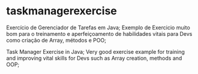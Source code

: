 # taskmanagerexercise
Exercício de Gerenciador de Tarefas em Java;
Exemplo de Exercicio muito bom para o treinamento e aperfeiçoamento de habilidades vitais para Devs como criação de Array, métodos e POO; 

Task Manager Exercise in Java;
Very good exercise example for training and improving vital skills for Devs such as Array creation, methods and OOP;
